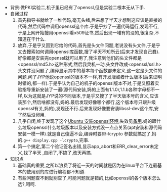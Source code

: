 - 背景:做PKI实验二,机子里已经有了openssl,但是实验二根本无从下手.
- 自闭过程
    1. 首先指导书就给了一堆代码,毫无头绪,后来想了半天才想到这应该是直接的代码,然后代码中调用openssl这个库.于是乎抄了一遍代码运行,发现不行,于是上网开始搜用openssl看x509证书,然后出现一堆有的没的,很复杂,不知道在干什么.
    2. 放弃,于是乎又回到它给的代码,首先是头文件问题,老说没有<openssl>头文件,于是乎又去搜索如何调用openssl库函数,搜了半天不知所云(后来才发现自己蠢).好像都是安装完openssl就可以用了,我注意到他们的头文件都是<openssl/md5.h>这种形式,然后我灵机一动,头文件改成<openssl/ssl.h>头文件没问题了,编译显示其中的基本每个函数都未定义,这一定是头文件的问题.问了JYP他说openssl的版本不一样,有开发版或者什么版本(后来证明时错的,都一样).于是乎认为自己的机子的openssl版本不对,于是又照着实验指导重新安装了一遍(源代码安装,妈的上面有1.1.0r,1.1.b各种字母都不一样,以为这就是JYP说的不同版本,于是乎又搜了了半天版本号的含义,应该装那个,然后啥都没有,妈的.最后发现好像哪个都行,这个版本号只跟升级openssl有关,妈的),发现还不行.后来发现好像要安装libssl-dev这个库,安了然后没卵用.
    3. 几乎自闭,终于发现了这个[Ubuntu 安装openssl环境](https://blog.csdn.net/u011563434/article/details/51144282),失效见[备用](https://github.com/CSLP/C-Plus-Plus/blob/master/References/Ubuntu%20%E5%AE%89%E8%A3%85openssl%E7%8E%AF%E5%A2%83%20-%20%E6%B5%81%E5%90%9B%E5%B0%8F%E7%99%BD%20-%20CSDN%E5%8D%9A%E5%AE%A2.mhtml).妈的跟什么垃圾openssl什么垃圾版本以及安装方式没一点点关系(apt安装和源代码安装一模一样).就是自己傻逼不会,编译时要带-lcrypto 参数就搞定了,妈的.`g++ display.cpp -lcrypto`,完事.
  4. 第一个搞定,第二个验证签名出错,显示app_abort和ERR_clear_error未定义,找了半天 ,自闭了,不搞了,改天再搞.
- 知识点
  1. 基础真的重要,之所以浪费了将近一天的时间就是因为在linux平台下连最基本的使用别的库进行编程都不知道.
  2. 有些问题查不到就别查了,可能问题就是错的,比如openssl的各个版本怎么选?,呵呵.

